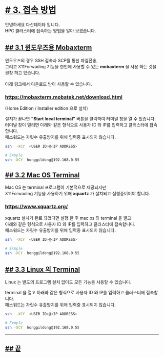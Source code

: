 [userguide]: https://github.com/dasandata/Open_HPC/tree/master/Document/User%20Guide#-%EB%AA%A9%EC%B0%A8
[ohpc]: http://openhpc.community/
[slurm]: https://slurm.schedmd.com/

# [# 3.   접속 방법][userguide]

안녕하세요 다산데이타 입니다.  
HPC 클러스터에 접속하는 방법을 알아 보겠습니다.  

## [## 3.1  윈도우즈용 Mobaxterm][userguide]

윈도우즈의 경우 SSH 접속과 SCP를 통한 파일전송,  
그리고 X11Forwading 기능을 한번에 사용할 수 있는 **mobaxterm** 을 사용 하는 것을 권장 하고 있습니다.  
<br>
아래 링크에서 다운로드 받아 사용할 수 있습니다.  

### https://mobaxterm.mobatek.net/download.html  
(Home Edition / Installer edition 으로 설치)  

설치가 끝나면 **"Start local terminal"** 버튼을 클릭하여 터미널 창을 열 수 있습니다.  
터미널 창이 열리면 아래와 같은 형식으로 사용자 ID 와 IP를 입력하고 클러스터에 접속합니다.  
패스워드는 자릿수 유출방지를 위해 입력중 표시되지 않습니다.  

```bash
ssh  -XCY  <USER ID>@<IP ADDRESS>

# Exmple
ssh -XCY  honggildong@192.168.0.55
```

## [## 3.2  Mac OS Terminal][userguide]

Mac OS 는 terminal 프로그램이 기본적으로 제공되지만  
X11Forwading 기능을 사용하기 위해 **xquartz** 가 설치되고 실행중이어야 합니다.  

### https://www.xquartz.org/

xquartz 설치가 완료 되었다면 실행 한 후 mac os 의 terminal 을 열고  
아래와 같은 형식으로 사용자 ID 와 IP를 입력하고 클러스터에 접속합니다.  
패스워드는 자릿수 유출방지를 위해 입력중 표시되지 않습니다.  

```bash
ssh  -XCY  <USER ID>@<IP ADDRESS>

# Exmple
ssh -XCY  honggildong@192.168.0.55
```

## [## 3.3  Linux 의 Terminal][userguide]

Linux 는 별도의 프로그램 설치 없이도 모든 기능을 사용할 수 있습니다.  

terminal 을 열고 아래와 같은 형식으로 사용자 ID 와 IP를 입력하고 클러스터에 접속합니다.  
패스워드는 자릿수 유출방지를 위해 입력중 표시되지 않습니다.  

```bash
ssh  -XCY  <USER ID>@<IP ADDRESS>

# Exmple
ssh -XCY  honggildong@192.168.0.55
```

***
## [## 끝][userguide]
